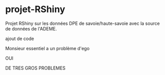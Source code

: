 # projet-RShiny

Projet RShiny sur les données DPE de savoie/haute-savoie avec la source de données de l'ADEME.

ajout de code

Monsieur essentiel a un problème d'ego

OUI



DE TRES GROS PROBLEMES

